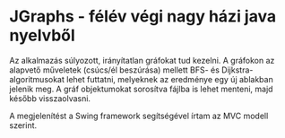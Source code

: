 # JGraphs - félév végi nagy házi java nyelvből

Az alkalmazás súlyozott, irányítatlan gráfokat tud kezelni.
A gráfokon az alapvető műveletek (csúcs/él beszúrása) mellett BFS- és Dijkstra-algoritmusokat lehet futtatni, melyeknek az eredménye egy új ablakban jelenik meg.
A gráf objektumokat sorosítva fájlba is lehet menteni, majd később visszaolvasni.

A megjelenítést a Swing framework segítségével írtam az MVC modell szerint.
